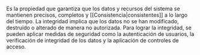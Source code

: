 Es la propiedad que garantiza que los datos y recursos del sistema se mantienen precisos, completos y [[Consistencia|consistentes]] a lo largo del tiempo. La integridad implica que los datos no se han modificado, destruido o alterado de manera no autorizada. Para lograr la integridad, se pueden aplicar medidas de seguridad como la autenticación de usuarios, la verificación de integridad de los datos y la aplicación de controles de acceso.